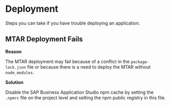 <!-- loiof47e9586bcd64a10a0b44a3e6f7c41e5 -->

# Deployment

Steps you can take if you have trouble deploying an application.



<a name="loiof47e9586bcd64a10a0b44a3e6f7c41e5__section_hhz_txt_2dc"/>

## MTAR Deployment Fails

**Reason**

The MTAR deployment may fail because of a conflict in the `package-lock.json` file or because there is a need to deploy the MTAR without `node_modules`.

**Solution**

Disable the SAP Business Application Studio npm cache by setting the `.npmrc` file on the project level and setting the npm public registry in this file.

